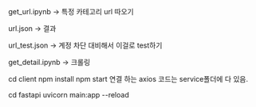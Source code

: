 get_url.ipynb -> 특정 카테고리 url 따오기

url.json -> 결과

url_test.json -> 계정 차단 대비해서 이걸로 test하기

get_detail.ipynb -> 크롤링

cd client
npm install
npm start
연결 하는 axios 코드는 service폴더에 다 있음.



cd fastapi
uvicorn main:app --reload

